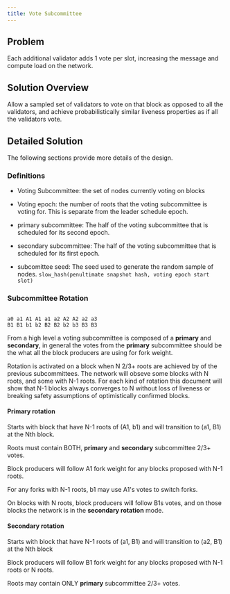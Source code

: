 ```yaml
---
title: Vote Subcommittee
---
```


## Problem

Each additional validator adds 1 vote per slot, increasing the
message and compute load on the network.

## Solution Overview

Allow a sampled set of validators to vote on that block as opposed
to all the validators, and achieve probabilistically similar liveness
properties as if all the validators vote.

## Detailed Solution

The following sections provide more details of the design.

### Definitions

* Voting Subcommittee: the set of nodes currently voting on blocks

* Voting epoch: the number of roots that the voting subcommittee
is voting for. This is separate from the leader schedule epoch.

* primary subcommittee: The half of the voting subcommittee that
is scheduled for its second epoch.

* secondary subcommittee: The half of the voting subcommittee that
is scheduled for its first epoch.

* subcomittee seed: The seed used to generate the random sample of
nodes. `slow_hash(penultimate snapshot hash, voting epoch start slot)`

### Subcommittee Rotation

```

a0 a1 A1 A1 a1 a2 A2 A2 a2 a3
B1 B1 b1 b2 B2 B2 b2 b3 B3 B3
```

From a high level a voting subcommittee is composed of a **primary**
and **secondary**, in general the votes from the **primary**
subcommittee should be the what all the block producers are using
for fork weight.

Rotation is activated on a block when N 2/3+ roots are achieved by
of the previous subcommittees.  The network will obseve some blocks
with N roots, and some with N-1 roots. For each kind of rotation
this document will show that N-1 blocks always converges to N without
loss of liveness or breaking safety assumptions of optimistically
confirmed blocks.

#### Primary rotation

Starts with block that have N-1 roots of (A1, b1) and will transition
to (a1, B1) at the Nth block. 

Roots must contain BOTH, **primary** and **secondary** subcommittee
2/3+ votes.

Block producers will follow A1 fork weight for any blocks proposed
with N-1 roots.

For any forks with N-1 roots, b1 may use A1's votes to
switch forks.

On blocks with N roots, block producers will follow B1s votes, and
on those blocks the network is in the **secondary rotation** mode.

#### Secondary rotation

Starts with block that have N-1 roots of (a1, B1) and will transition
to (a2, B1) at the Nth block

Block producers will follow B1 fork weight for any blocks proposed
with N-1 roots or N roots.

Roots may contain ONLY **primary** subcommittee 2/3+ votes.


